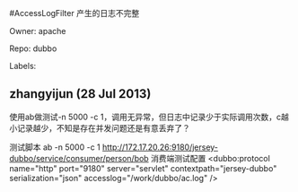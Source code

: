 #AccessLogFilter 产生的日志不完整

Owner: apache

Repo: dubbo

Labels: 

## zhangyijun (28 Jul 2013)

使用ab做测试-n 5000 -c 1，调用无异常，但日志中记录少于实际调用次数，c越小记录越少，不知是存在并发问题还是有意丢弃了？

测试脚本
ab -n 5000 -c 1 http://172.17.20.26:9180/jersey-dubbo/service/consumer/person/bob
消费端测试配置
    <dubbo:protocol name="http" port="9180" server="servlet" contextpath="jersey-dubbo" 
        serialization="json" accesslog="/work/dubbo/ac.log" />


